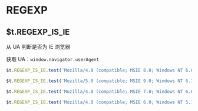 # REGEXP

## $t.REGEXP_IS_IE

从 UA 判断是否为 IE 浏览器

获取 UA：`window.navigator.userAgent`

```javascript
$t.REGEXP_IS_IE.test('Mozilla/4.0 (compatible; MSIE 8.0; Windows NT 6.0; Trident/4.0)') // true

$t.REGEXP_IS_IE.test('Mozilla/5.0 (compatible; MSIE 9.0; Windows NT 6.1; Trident/5.0')  // true

$t.REGEXP_IS_IE.test('Mozilla/4.0 (compatible; MSIE 7.0; Windows NT 6.0)')              // true

$t.REGEXP_IS_IE.test('Mozilla/4.0 (compatible; MSIE 6.0; Windows NT 5.1)')              // true

```
